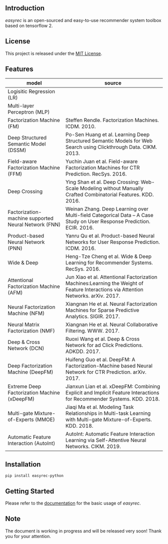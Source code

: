 ## Introduction

*easyrec* is an open-sourced and easy-to-use recommender system toolbox based on tensorflow 2.

## License

This project is released under the [MIT License](https://github.com/xu-zhiwei/easyrec/blob/main/LICENSE).

## Features

| model | source |
| ---- | ---- |
| Logisitic Regression (LR) | |
| Multi-layer Perceptron (MLP) | |
| Factorization Machine (FM) | Steffen Rendle. Factorization Machines. ICDM. 2010. |
| Deep Structured Semantic Model (DSSM) | Po-Sen Huang et al. Learning Deep Structured Semantic Models for Web Search using Clickthrough Data. CIKM. 2013. |
| Field-aware Factorization Machine (FFM) | Yuchin Juan et al. Field-aware Factorization Machines for CTR Prediction. RecSys. 2016. |
| Deep Crossing | Ying Shan et al. Deep Crossing: Web-Scale Modeling without Manually Crafted Combinatorial Features. KDD. 2016. |
| Factorization-machine supported Neural Network (FNN) | Weinan Zhang. Deep Learning over Multi-field Categorical Data – A Case Study on User Response Prediction. ECIR. 2016. |
| Product-based Neural Network (PNN) | Yanru Qu et al. Product-based Neural Networks for User Response Prediction. ICDM. 2016. |
| Wide & Deep | Heng-Tze Cheng et al. Wide & Deep Learning for Recommender Systems. RecSys. 2016. |
| Attentional Factorization Machine (AFM) | Jun Xiao et al. Attentional Factorization Machines:Learning the Weight of Feature Interactions via Attention Networks. arXiv. 2017. |
| Neural Factorization Machine (NFM) | Xiangnan He et al. Neural Factorization Machines for Sparse Predictive Analytics. SIGIR. 2017. |
| Neural Matrix Factorization (NMF) | Xiangnan He et al. Neural Collaborative Filtering. WWW. 2017. |
| Deep & Cross Network (DCN) | Ruoxi Wang et al. Deep & Cross Network for ad Click Predictions. ADKDD. 2017. |
| Deep Factorization Machine (DeepFM) | Huifeng Guo et al. DeepFM: A Factorization-Machine based Neural Network for CTR Prediction. arXiv. 2017. |
| Extreme Deep Factorization Machine (xDeepFM) | Jianxun Lian et al. xDeepFM: Combining Explicit and Implicit Feature Interactions for Recommender Systems. KDD. 2018. |
| Multi-gate Mixture-of-Experts (MMOE) | Jiaqi Ma et al. Modeling Task Relationships in Multi-task Learning with Multi-gate Mixture-of-Experts. KDD. 2018. |
| Automatic Feature Interaction (AutoInt) | AutoInt: Automatic Feature Interaction Learning via Self-Attentive Neural Networks. CIKM. 2019. |

## Installation

```
pip install easyrec-python
```

## Getting Started

Please refer to the [documentation](https://easyrec-python.readthedocs.io/en/latest/) for the basic usage of *easyrec*.

## Note

The document is working in progress and will be released very soon! Thank you for your attention.

